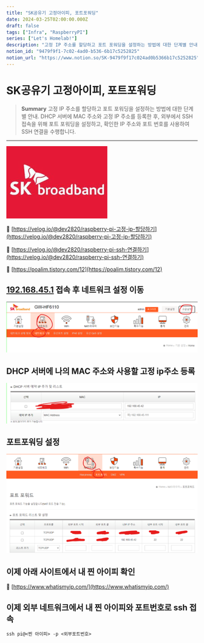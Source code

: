 ```yaml
---
title: "SK공유기 고정아이피, 포트포워딩"
date: 2024-03-25T02:00:00.000Z
draft: false
tags: ["Infra", "RaspberryPI"]
series: ["Let's Homelab!"]
description: "고정 IP 주소를 할당하고 포트 포워딩을 설정하는 방법에 대한 단계별 안내. DHCP 서버에 MAC 주소와 고정 IP 주소를 등록한 후, 외부에서 SSH 접속을 위해 포트 포워딩을 설정하고, 확인한 IP 주소와 포트 번호를 사용하여 SSH 연결을 수행합니다."
notion_id: "9479f9f1-7c02-4ad0-b536-6b17c5252825"
notion_url: "https://www.notion.so/SK-9479f9f17c024ad0b5366b17c5252825"
---
```


# SK공유기 고정아이피, 포트포워딩

> **Summary**
> 고정 IP 주소를 할당하고 포트 포워딩을 설정하는 방법에 대한 단계별 안내. DHCP 서버에 MAC 주소와 고정 IP 주소를 등록한 후, 외부에서 SSH 접속을 위해 포트 포워딩을 설정하고, 확인한 IP 주소와 포트 번호를 사용하여 SSH 연결을 수행합니다.

---

![Image](image_7cb80c4c5dcc.png)

🔗 [https://velog.io/@dev2820/raspberry-pi-고정-ip-할당하기](https://velog.io/@dev2820/raspberry-pi-고정-ip-할당하기)

🔗 [https://velog.io/@dev2820/raspberry-pi-ssh-연결하기](https://velog.io/@dev2820/raspberry-pi-ssh-연결하기)

🔗 [https://poalim.tistory.com/12](https://poalim.tistory.com/12)

## [192.168.45.1](192.168.45.1) 접속 후 네트워크 설정 이동

![Image](image_234b21d5e1bd.png)

## DHCP 서버에 나의 MAC 주소와 사용할 고정 ip주소 등록

![Image](image_1785a74e93dd.png)

## 포트포워딩 설정

![Image](image_fb53f7e22502.png)

## 이제 아래 사이트에서 내 찐 아이피 확인

🔗 [https://www.whatismyip.com/](https://www.whatismyip.com/)

## 이제 외부 네트워크에서 내 찐 아이피와 포트번호로 ssh 접속

```latex
ssh pi@<찐 아이피> -p <외부포트번호>
```

